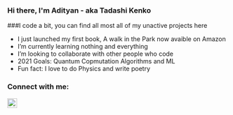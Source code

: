 ### Hi there, I'm Adityan - aka Tadashi Kenko


###I code a bit, you can find all most all of my unactive projects here

- I just launched my first book, A walk in the Park now avaible on Amazon 
- I’m currently learning nothing and everything
- I’m looking to collaborate with other people who code
- 2021 Goals: Quantum Copmutation Algorithms and ML
- Fun fact: I love to do Physics and write poetry

### Connect with me:
[<img align="left" alt="codeSTACKr | LinkedIn" width="22px" src="https://cdn.jsdelivr.net/npm/simple-icons@v3/icons/linkedin.svg" />][linkedin]

<br />

[linkedin]: https://linkedin.com/in/adityan-n-44789a1b9/
